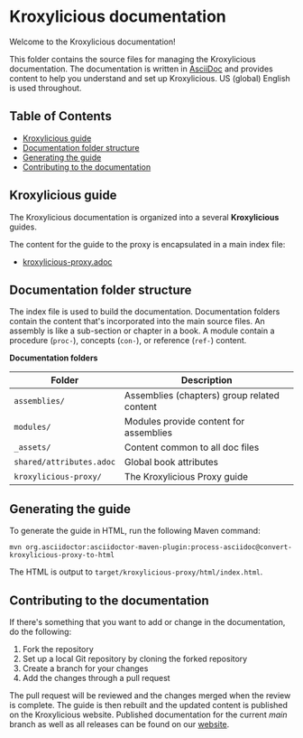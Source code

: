 [KroxyliciousDoc]: https://kroxylicious.io/ "Kroxylicious documentation"
[AsciiDoc]: https://docs.asciidoctor.org/asciidoc/latest/syntax-quick-reference/  "AsciiDoc reference"

<!-- omit from toc -->
# Kroxylicious documentation

Welcome to the Kroxylicious documentation! 

This folder contains the source files for managing the Kroxylicious documentation. 
The documentation is written in [AsciiDoc][AsciiDoc] and provides content to help you understand and set up Kroxylicious.
US (global) English is used throughout.

<!-- omit from toc -->
## Table of Contents
- [Kroxylicious guide](#kroxylicious-guide)
- [Documentation folder structure](#documentation-folder-structure)
- [Generating the guide](#generating-the-guide)
- [Contributing to the documentation](#contributing-to-the-documentation)

## Kroxylicious guide

The Kroxylicious documentation is organized into a several **Kroxylicious** guides.

The content for the guide to the proxy is encapsulated in a main index file:

- [kroxylicious-proxy.adoc](kroxylicious-proxy/kroxylicious-proxy.adoc)

## Documentation folder structure

The index file is used to build the documentation.
Documentation folders contain the content that's incorporated into the main source files.
An assembly is like a sub-section or chapter in a book.
A module contain a procedure (`proc-`), concepts (`con-`), or reference (`ref-`) content.

**Documentation folders**

| Folder                   | Description                                 |
|--------------------------|---------------------------------------------|
| `assemblies/`            | Assemblies (chapters) group related content |
| `modules/`               | Modules provide content for assemblies      |
| `_assets/`               | Content common to all doc files             |
| `shared/attributes.adoc` | Global book attributes                      |
| `kroxylicious-proxy/`    | The Kroxylicious Proxy guide                |

## Generating the guide

To generate the guide in HTML, run the following Maven command:

```shell
mvn org.asciidoctor:asciidoctor-maven-plugin:process-asciidoc@convert-kroxylicious-proxy-to-html
```

The HTML is output to `target/kroxylicious-proxy/html/index.html`. 

## Contributing to the documentation

If there's something that you want to add or change in the documentation, do the following:

1. Fork the repository
1. Set up a local Git repository by cloning the forked repository
2. Create a branch for your changes
3. Add the changes through a pull request

The pull request will be reviewed and the changes merged when the review is complete.
The guide is then rebuilt and the updated content is published on the Kroxylicious website.
Published documentation for the current _main_ branch as well as all releases can be found on our [website][KroxyliciousDoc].